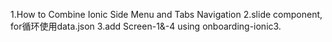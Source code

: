 1.How to Combine Ionic Side Menu and Tabs Navigation
2.slide component, for循环使用data.json
3.add Screen-1&-4 using onboarding-ionic3.